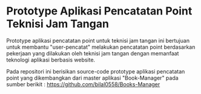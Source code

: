 # Prototype Aplikasi Pencatatan Point Teknisi Jam Tangan

Prototype aplikasi pencatatan point untuk teknisi jam tangan ini bertujuan untuk membantu "user-pencatat" melakukan pencatatan point berdasarkan pekerjaan yang dilakukan oleh teknisi jam tangan dengan memanfaat teknologi aplikasi berbasis website.

Pada repositori ini berisikan source-code prototype aplikasi pencatatan point yang dikembangkan dari master aplikasi "Book-Manager" pada sumber berikit : https://github.com/bilal0558/Books-Manager
